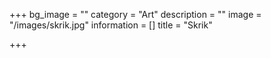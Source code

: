 +++
bg_image = ""
category = "Art"
description = ""
image = "/images/skrik.jpg"
information = []
title = "Skrik"

+++

